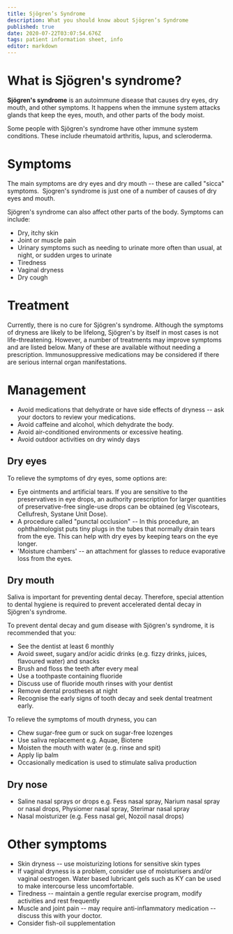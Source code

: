 ```yaml
---
title: Sjögren’s Syndrome
description: What you should know about Sjögren’s Syndrome
published: true
date: 2020-07-22T03:07:54.676Z
tags: patient information sheet, info
editor: markdown
---
```


# What is Sjögren's syndrome? 

**Sjögren's syndrome** is an autoimmune disease that causes dry eyes, dry mouth, and other symptoms. It happens when the immune system attacks glands that keep the eyes, mouth, and other parts of the body moist.

Some people with Sjögren's syndrome have other immune system conditions. These include rheumatoid arthritis, lupus, and scleroderma.

# Symptoms

The main symptoms are dry eyes and dry mouth -- these are called "sicca" symptoms.  Sjogren's syndrome is just one of a number of causes of dry eyes and mouth.

Sjögren's syndrome can also affect other parts of the body. Symptoms can include:

-   Dry, itchy skin
-   Joint or muscle pain
-   Urinary symptoms such as needing to urinate more often than usual, at night, or sudden urges to urinate
-   Tiredness
-   Vaginal dryness
-   Dry cough

# Treatment

Currently, there is no cure for Sjögren's syndrome. Although the symptoms of dryness are likely to be lifelong, Sjögren's by itself in most cases is not life-threatening. However, a number of treatments may improve symptoms and are listed below. Many of these are available without needing a prescription. Immunosuppressive medications may be considered if there are serious internal organ manifestations.

# Management

-   Avoid medications that dehydrate or have side effects of dryness -- ask your doctors to review your medications.
-   Avoid caffeine and alcohol, which dehydrate the body.
-   Avoid air-conditioned environments or excessive heating.
-   Avoid outdoor activities on dry windy days

## Dry eyes

To relieve the symptoms of dry eyes, some options are:

-   Eye ointments and artificial tears. If you are sensitive to the preservatives in eye drops, an authority prescription for larger quantities of preservative-free single-use drops can be obtained (eg Viscotears, Cellufresh, Systane Unit Dose).
-   A procedure called "punctal occlusion" -- In this procedure, an ophthalmologist puts tiny plugs in the tubes that normally drain tears from the eye. This can help with dry eyes by keeping tears on the eye longer.
-   'Moisture chambers' -- an attachment for glasses to reduce evaporative loss from the eyes.

## Dry mouth

Saliva is important for preventing dental decay. Therefore, special attention to dental hygiene is required to prevent accelerated dental decay in Sjögren's syndrome.

To prevent dental decay and gum disease with Sjögren's syndrome, it is recommended that you:

-   See the dentist at least 6 monthly
-   Avoid sweet, sugary and/or acidic drinks (e.g. fizzy drinks, juices, flavoured water) and snacks
-   Brush and floss the teeth after every meal
-   Use a toothpaste containing fluoride
-   Discuss use of fluoride mouth rinses with your dentist
-   Remove dental prostheses at night
-   Recognise the early signs of tooth decay and seek dental treatment early.

To relieve the symptoms of mouth dryness, you can

-   Chew sugar-free gum or suck on sugar-free lozenges
-   Use saliva replacement e.g. Aquae, Biotene
-   Moisten the mouth with water (e.g. rinse and spit)
-   Apply lip balm
-   Occasionally medication is used to stimulate saliva production

## Dry nose

-   Saline nasal sprays or drops e.g. Fess nasal spray, Narium nasal spray or nasal drops, Physiomer nasal spray, Sterimar nasal spray
-   Nasal moisturizer (e.g. Fess nasal gel, Nozoil nasal drops)

# Other symptoms

-   Skin dryness -- use moisturizing lotions for sensitive skin types
-   If vaginal dryness is a problem, consider use of moisturisers and/or vaginal oestrogen. Water based lubricant gels such as KY can be used to make intercourse less uncomfortable.
-   Tiredness -- maintain a gentle regular exercise program, modify activities and rest frequently
-   Muscle and joint pain -- may require anti-inflammatory medication -- discuss this with your doctor.
-   Consider fish-oil supplementation
